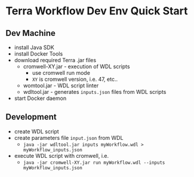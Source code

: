 # Terra Workflow Dev Env Quick Start

## Dev Machine
- install Java SDK
- install Docker Tools
- download required Terra .jar files
    - cromwell-XY.jar - execution of WDL scripts 
        - use cromwell run mode
        - `XY` is cromwell version, i.e. 47, etc..
    - womtool.jar - WDL script linter
    - wdltool.jar - generates `inputs.json` files from WDL scripts
- start Docker daemon

## Development
- create WDL script 
- create parameters file `input.json` from WDL
    - `java -jar wdltool.jar inputs myWorkflow.wdl > myWorkflow_inputs.json`
- execute WDL script with cromwell, i.e. 
    - `java -jar cromwell-XY.jar run myWorkflow.wdl --inputs myWorkflow_inputs.json`

